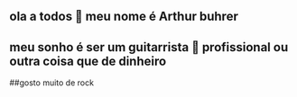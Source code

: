 ## ola a todos 👋 meu nome é Arthur buhrer 
## meu sonho é ser um guitarrista 🎸 profissional ou outra coisa que de dinheiro
##gosto muito de rock 

<!--
**Arthurbuhrer/Arthurbuhrer** is a ✨ _special_ ✨ repository because its `README.md` (this file) appears on your GitHub profile.

Here are some ideas to get you started:

- 🔭 I’m currently working on ...
- 🌱 I’m currently learning ...
- 👯 I’m looking to collaborate on ...
- 🤔 I’m looking for help with ...
- 💬 Ask me about ...
- 📫 How to reach me: ...
- 😄 Pronouns: ...
- ⚡ Fun fact: ...
-->
